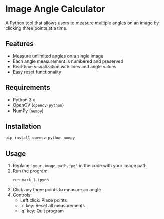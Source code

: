 # Image Angle Calculator

A Python tool that allows users to measure multiple angles on an image by clicking three points at a time.

## Features
- Measure unlimited angles on a single image
- Each angle measurement is numbered and preserved
- Real-time visualization with lines and angle values
- Easy reset functionality

## Requirements
- Python 3.x
- OpenCV (`opencv-python`)
- NumPy (`numpy`)

## Installation
```bash
pip install opencv-python numpy
```

## Usage
1. Replace `'your_image_path.jpg'` in the code with your image path
2. Run the program:
   ```bash
   run mark_1.ipynb
   ```
3. Click any three points to measure an angle
4. Controls:
   - Left click: Place points
   - 'r' key: Reset all measurements
   - 'q' key: Quit program
